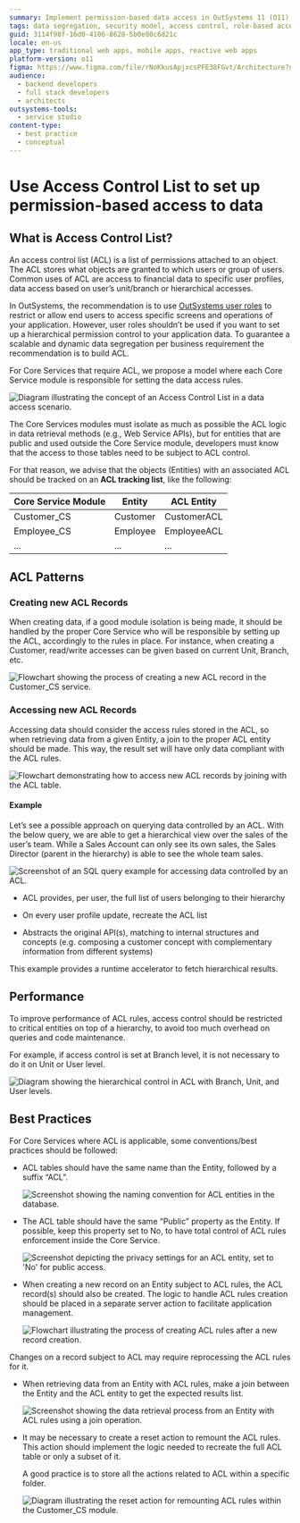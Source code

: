 ```yaml
---
summary: Implement permission-based data access in OutSystems 11 (O11) using Access Control Lists (ACL) for dynamic and scalable data segregation.
tags: data segregation, security model, access control, role-based access control, data access control
guid: 3114f98f-16d0-4106-8628-5b0e80c6d21c
locale: en-us
app_type: traditional web apps, mobile apps, reactive web apps
platform-version: o11
figma: https://www.figma.com/file/rNoKkusApjxcsPFE38FGvt/Architecture?node-id=147:337
audience:
  - backend developers
  - full stack developers
  - architects
outsystems-tools:
  - service studio
content-type:
  - best practice
  - conceptual
---
```

# Use Access Control List to set up permission-based access to data

## What is Access Control List?

An access control list (ACL) is a list of permissions attached to an object. The ACL stores what objects are granted to which users or group of users. Common uses of ACL are access to financial data to specific user profiles, data access based on user’s unit/branch or hierarchical accesses.

In OutSystems, the recommendation is to use [OutSystems user roles](https://success.outsystems.com/Documentation/11/Developing_an_Application/Secure_the_Application/User_Roles) to restrict or allow end users to access specific screens and operations of your application. 
However, user roles shouldn’t be used if you want to set up a hierarchical permission control to your application data. To guarantee a scalable and dynamic data segregation per business requirement the recommendation is to build ACL.

For Core Services that require ACL, we propose a model where each Core Service module is responsible for setting the data access rules.

![Diagram illustrating the concept of an Access Control List in a data access scenario.](images/access-control-list.png "Access Control List Diagram")

The Core Services modules must isolate as much as possible the ACL logic in data retrieval methods (e.g., Web Service APIs), but for entities that are public and used outside the Core Service module, developers must know that the access to those tables need to be subject to ACL control.

For that reason, we advise that the objects (Entities) with an associated ACL should be tracked on an **ACL tracking list**, like the following:

|Core Service Module|Entity|ACL Entity|
|---|---|---|
|Customer_CS|Customer|CustomerACL|
|Employee_CS|Employee|EmployeeACL|
|...|...|...|

## ACL Patterns

### Creating new ACL Records

When creating data, if a good module isolation is being made, it should be handled by the proper Core Service who will be responsible by setting up the ACL, accordingly to the rules in place. For instance, when creating a Customer, read/write accesses can be given based on current Unit, Branch, etc.

![Flowchart showing the process of creating a new ACL record in the Customer_CS service.](images/creating-new-acl-record.png "Creating New ACL Record Process")

### Accessing new ACL Records

Accessing data should consider the access rules stored in the ACL, so when retrieving data from a given Entity, a join to the proper ACL entity should be made. This way, the result set will have only data compliant with the ACL rules.

![Flowchart demonstrating how to access new ACL records by joining with the ACL table.](images/accessing-new-acl-records.png "Accessing New ACL Records Process")

#### Example

Let’s see a possible approach on querying data controlled by an ACL.
With the below query, we are able to get a hierarchical view over the sales of the user’s team. While a Sales Account can only see its own sales, the Sales Director (parent in the hierarchy) is able to see the whole team sales.

![Screenshot of an SQL query example for accessing data controlled by an ACL.](images/acl-example.png "ACL Query Example") 

* ACL provides, per user, the full list of users belonging to their hierarchy

* On every user profile update, recreate the ACL list

* Abstracts the original API(s), matching to internal structures and concepts (e.g. composing a customer concept with complementary information from different systems)


<div class="info" markdown="1">

This example provides a runtime accelerator to fetch hierarchical results.

</div>

## Performance

To improve performance of ACL rules, access control should be restricted to critical entities on top of a hierarchy, to avoid too much overhead on queries and code maintenance. 

For example, if access control is set at Branch level, it is not necessary to do it on Unit or User level.

![Diagram showing the hierarchical control in ACL with Branch, Unit, and User levels.](images/acl-hierarchical-example.png "ACL Hierarchical Control Diagram")

## Best Practices

For Core Services where ACL is applicable, some conventions/best practices should be followed:

* ACL tables should have the same name than the Entity, followed by a suffix “ACL”.

    ![Screenshot showing the naming convention for ACL entities in the database.](images/acl-entity.png "ACL Entity Naming Convention")

* The ACL table should have the same “Public” property as the Entity. If possible, keep this property set to No, to have total control of ACL rules enforcement inside the Core Service.

    ![Screenshot depicting the privacy settings for an ACL entity, set to 'No' for public access.](images/acl-entity-private.png "ACL Entity Privacy Settings")

* When creating a new record on an Entity subject to ACL rules, the ACL record(s) should also be created. The logic to handle ACL rules creation should be placed in a separate server action to facilitate application management.

    ![Flowchart illustrating the process of creating ACL rules after a new record creation.](images/create-acl-logic.png "Create ACL Logic Flowchart")

<div class="info" markdown="1">

Changes on a record subject to ACL may require reprocessing the ACL rules for it.

</div>

* When retrieving data from an Entity with ACL rules, make a join between the Entity and the ACL entity to get the expected results list.

    ![Screenshot showing the data retrieval process from an Entity with ACL rules using a join operation.](images/retrieving-acl-data.png "Retrieving Data with ACL Rules")

* It may be necessary to create a reset action to remount the ACL rules. This action should implement the logic needed to recreate the full ACL table or only a subset of it.

    A good practice is to store all the actions related to ACL within a specific folder.

    ![Diagram illustrating the reset action for remounting ACL rules within the Customer_CS module.](images/acl-reset.png "ACL Reset Action Diagram")
